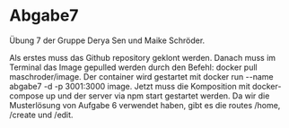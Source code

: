 # Abgabe7

Übung 7 der Gruppe Derya Sen und Maike Schröder.

Als erstes muss das Github repository geklont werden. Danach muss im Terminal das Image gepulled werden durch den Befehl: docker pull maschroder/image. Der container wird gestartet mit docker run --name abgabe7 -d -p 3001:3000 image. Jetzt muss die Komposition mit docker-compose up und der server via npm start gestartet werden. Da wir die Musterlösung von Aufgabe 6 verwendet haben, gibt es die routes /home, /create und /edit.

